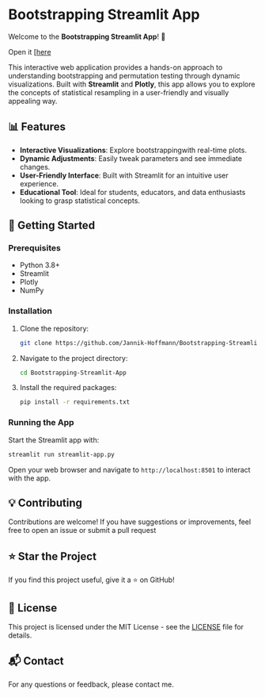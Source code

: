 # Bootstrapping Streamlit App

Welcome to the **Bootstrapping Streamlit App**! 🚀

Open it [[here](https://wtf-is-bootstrapping.streamlit.app/)

This interactive web application provides a hands-on approach to understanding bootstrapping and permutation testing through dynamic visualizations. Built with **Streamlit** and **Plotly**, this app allows you to explore the concepts of statistical resampling in a user-friendly and visually appealing way.

## 📊 Features

- **Interactive Visualizations**: Explore bootstrappingwith real-time plots.
- **Dynamic Adjustments**: Easily tweak parameters and see immediate changes.
- **User-Friendly Interface**: Built with Streamlit for an intuitive user experience.
- **Educational Tool**: Ideal for students, educators, and data enthusiasts looking to grasp statistical concepts.

## 🔧 Getting Started

### Prerequisites

- Python 3.8+
- Streamlit
- Plotly
- NumPy

### Installation

1. Clone the repository:

   ```bash
   git clone https://github.com/Jannik-Hoffmann/Bootstrapping-Streamlit-App.git
   ```

2. Navigate to the project directory:

   ```bash
   cd Bootstrapping-Streamlit-App
   ```

3. Install the required packages:

   ```bash
   pip install -r requirements.txt
   ```

### Running the App

Start the Streamlit app with:

```bash
streamlit run streamlit-app.py
```

Open your web browser and navigate to `http://localhost:8501` to interact with the app.

## 💡 Contributing

Contributions are welcome! If you have suggestions or improvements, feel free to open an issue or submit a pull request

## ⭐ Star the Project

If you find this project useful, give it a ⭐ on GitHub!

## 📄 License

This project is licensed under the MIT License - see the [LICENSE](LICENSE) file for details.

## 📬 Contact

For any questions or feedback, please contact me.
